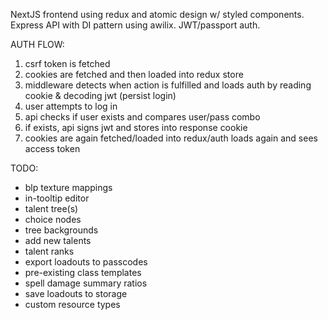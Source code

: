 NextJS frontend using redux and atomic design w/ styled components.
Express API with DI pattern using awilix.
JWT/passport auth.

AUTH FLOW:
1. csrf token is fetched
2. cookies are fetched and then loaded into redux store
3. middleware detects when action is fulfilled and loads auth by reading cookie & decoding jwt (persist login)
4. user attempts to log in
5. api checks if user exists and compares user/pass combo
6. if exists, api signs jwt and stores into response cookie
7. cookies are again fetched/loaded into redux/auth loads again and sees access token

TODO:
- blp texture mappings
- in-tooltip editor
- talent tree(s)
- choice nodes
- tree backgrounds
- add new talents
- talent ranks
- export loadouts to passcodes
- pre-existing class templates
- spell damage summary ratios
- save loadouts to storage
- custom resource types
